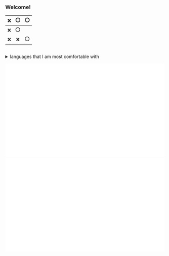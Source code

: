 ### Welcome! 

<!--
**evilTachyMeter/evilTachyMeter** is a ✨ _special_ ✨ repository because its `README.md` (this file) appears on your GitHub profile.

Here are some ideas to get you started:

- 🔭 I’m currently working on ...
- 🌱 I’m currently learning ...
- 👯 I’m looking to collaborate on ...
- 🤔 I’m looking for help with ...
- 💬 Ask me about ...
- 📫 How to reach me: ...
- 😄 Pronouns: ...
- ⚡ Fun fact: ...
-->

| :x: | :o: | :o: |
| :-: | :-: | :-: |
| :x: | :o: |     |
| :x: | :x: | :o: |

```

```
<details>
  <summary>languages that I am most comfortable with</summary>
  
  | Rank | Languages |
  | :--: | --------- |
  |  1   | bash/shell|
  |  2   | java      |
  |  3   | html      |
  |  4   | python    |
  |  5   | c++       |
  
</details>

![](https://raw.githubusercontent.com/evilTachyMeter/github-stats/master/generated/languages.svg#gh-dark-mode-only)
![](https://raw.githubusercontent.com/evilTachyMeter/github-stats/master/generated/languages.svg#gh-light-mode-only)

